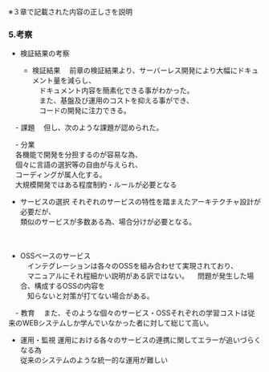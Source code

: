 ※３章で記載された内容の正しさを説明

### 5.考察
- 検証結果の考察  

  - 検証結果
　前章の検証結果より、サーバーレス開発により大幅にドキュメント量を減らし、  
　ドキュメント内容を簡素化できる事がわかった。  
　また、基盤及び運用のコストを抑える事ができ、  
　コードの開発に注力できる。  

　- 課題
　但し、次のような課題が認められた。

　- 分業  
　各機能で開発を分担するのが容易な為、  
　個々に言語の選択等の自由が与えられ、  
　コーディングが属人化する。  
　大規模開発ではある程度制約・ルールが必要となる
　
  - サービスの選択
  それぞれのサービスの特性を踏まえたアーキテクチャ設計が必要だが、  
  類似のサービスが多数ある為、場合分けが必要となる。  
    
　
  - OSSベースのサービス  
　インテグレーションは各々のOSSを組み合わせて実現されており、  
　マニュアルにそれ程細かい説明がある訳ではない。 
　問題が発生した場合、構成するOSSの内容を  
　知らないと対策が打てない場合がある。  

　- 教育
　また、そのような個々のサービス・OSSそれぞれの学習コストは従来のWEBシステムしか学んでいなかった者に対して総じて高い。  
  
  - 運用・監視
  運用における各々のサービスの連携に関してエラーが追いづらくなる為  
  従来のシステムのような統一的な運用が難しい
　


